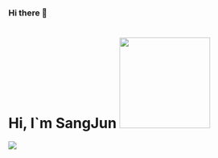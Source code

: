 ### Hi there 👋

<h1> Hi, I`m SangJun <img src="https://user-images.githubusercontent.com/73929644/193976390-08ccf4ec-aa63-440d-b095-d303c85bdbad.jpg"height="180"></h1>


<a href="https://blog.naver.com/qlz8674502"><img src="https://img.shields.io/badge/Velog-3DDC84?style=flat-square&logo=Blogger&logoColor=white"/></a>
